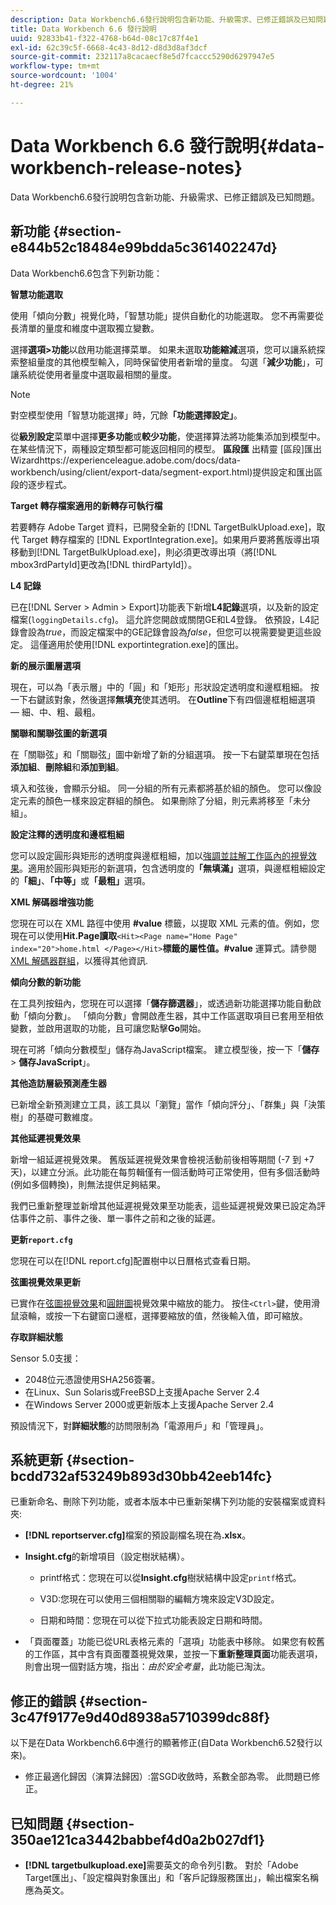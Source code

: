 ```yaml
---
description: Data Workbench6.6發行說明包含新功能、升級需求、已修正錯誤及已知問題。
title: Data Workbench 6.6 發行說明
uuid: 92833b41-f322-4768-b64d-08c17c87f4e1
exl-id: 62c39c5f-6668-4c43-8d12-d8d3d8af3dcf
source-git-commit: 232117a8cacaecf8e5d7fcaccc5290d6297947e5
workflow-type: tm+mt
source-wordcount: '1004'
ht-degree: 21%

---
```


# Data Workbench 6.6 發行說明{#data-workbench-release-notes}

Data Workbench6.6發行說明包含新功能、升級需求、已修正錯誤及已知問題。

## 新功能 {#section-e844b52c18484e99bdda5c361402247d}

Data Workbench6.6包含下列新功能：

**智慧功能選取**

使用「傾向分數」視覺化時，「智慧功能」提供自動化的功能選取。 您不再需要從長清單的量度和維度中選取獨立變數。

選擇&#x200B;**選項>功能**&#x200B;以啟用功能選擇菜單。 如果未選取&#x200B;**功能縮減**&#x200B;選項，您可以讓系統探索整組量度的其他模型輸入，同時保留使用者新增的量度。 勾選「**減少功能**」，可讓系統從使用者量度中選取最相關的量度。

>[!NOTE]
>
>對空模型使用「智慧功能選擇」時，冗餘&#x200B;**「功能選擇設定」**。

從&#x200B;**級別設定**&#x200B;菜單中選擇&#x200B;**更多功能**&#x200B;或&#x200B;**較少功能**，使選擇算法將功能集添加到模型中。 在某些情況下，兩種設定類型都可能返回相同的模型。
**區段匯** 出精靈 [區段]匯出Wizardhttps://experienceleague.adobe.com/docs/data-workbench/using/client/export-data/segment-export.html)提供設定和匯出區段的逐步程式。

**Target 轉存檔案適用的新轉存可執行檔**

若要轉存 Adobe Target 資料，已開發全新的 [!DNL TargetBulkUpload.exe]，取代 Target 轉存檔案的 [!DNL ExportIntegration.exe]。如果用戶要將舊版導出項移動到[!DNL TargetBulkUpload.exe]，則必須更改導出項（將[!DNL mbox3rdPartyId]更改為[!DNL thirdPartyId]）。

**L4 記錄**

已在[!DNL Server > Admin > Export]功能表下新增&#x200B;**L4記錄**&#x200B;選項，以及新的設定檔案(`loggingDetails.cfg`)。 這允許您開啟或關閉GE和L4登錄。 依預設，L4記錄會設為&#x200B;*true*，而設定檔案中的GE記錄會設為&#x200B;*false*，但您可以視需要變更這些設定。 這僅適用於使用[!DNL exportintegration.exe]的匯出。

**新的展示圖層選項**

現在，可以為「表示層」中的「圓」和「矩形」形狀設定透明度和邊框粗細。 按一下右鍵該對象，然後選擇&#x200B;**無填充**&#x200B;使其透明。 在&#x200B;**Outline**&#x200B;下有四個邊框粗細選項 — 細、中、粗、最粗。

**關聯和關聯弦圖的新選項**

在「關聯弦」和「關聯弦」圖中新增了新的分組選項。 按一下右鍵菜單現在包括&#x200B;**添加組**、**刪除組**&#x200B;和&#x200B;**添加到組**。

填入和弦後，會顯示分組。 同一分組的所有元素都將基於組的顏色。 您可以像設定元素的顏色一樣來設定群組的顏色。 如果刪除了分組，則元素將移至「未分組」。

**設定注釋的透明度和邊框粗細**

您可以設定圓形與矩形的透明度與邊框粗細，加以[強調並註解工作區內的視覺效果](../../home/c-get-started/c-vis/c-present-layer.md#concept-1235f55dfeb14e0898a1cbc13a827f67)。適用於圓形與矩形的新選項，包含透明度的&#x200B;**「無填滿」**&#x200B;選項，與邊框粗細設定的&#x200B;**「細」**、**「中等」**&#x200B;或&#x200B;**「最粗」**&#x200B;選項。

**XML 解碼器增強功能**

您現在可以在 XML 路徑中使用 **#value** 標籤，以提取 XML 元素的值。例如，您現在可以使用&#x200B;**Hit.Page讀取&#x200B;**`<Hit><Page name="Home Page" index="20">home.html </Page></Hit>`**標籤的屬性值。#value** 運算式。請參閱 [XML 解碼器群組](../../home/c-dataset-const-proc/c-dataset-inc-files/c-types-dataset-inc-files/c-log-proc-dataset-inc-files/c-xml-dec-grps.md#concept-5eda5ab253724674832f6951e2a0d1c3)，以獲得其他資訊.

**傾向分數的新功能**

在工具列按鈕內，您現在可以選擇「**儲存篩選器**」，或透過新功能選擇功能自動啟動「傾向分數」。 「傾向分數」會開啟產生器，其中工作區選取項目已套用至相依變數，並啟用選取的功能，且可讓您點擊&#x200B;**Go**&#x200B;開始。

現在可將「傾向分數模型」儲存為JavaScript檔案。 建立模型後，按一下「**儲存** > **儲存JavaScript**」。

**其他造訪層級預測產生器**

已新增全新預測建立工具，該工具以「瀏覽」當作「傾向評分」、「群集」與「決策樹」的基礎可數維度。

**其他延遲視覺效果**

新增一組延遲視覺效果。 舊版延遲視覺效果會檢視活動前後相等期間 (-7 到 +7 天)，以建立分派。此功能在每剪輯僅有一個活動時可正常使用，但有多個活動時 (例如多個轉換)，則無法提供足夠結果。

我們已重新整理並新增其他延遲視覺效果至功能表，這些延遲視覺效果已設定為評估事件之前、事件之後、單一事件之前和之後的延遲。

**更新`report.cfg`**

您現在可以在[!DNL report.cfg]配置樹中以日曆格式查看日期。

**弦圖視覺效果更新**

已實作在[弦圖視覺效果](../../home/c-get-started/c-analysis-vis/c-chord-visualization.md#concept-ca600beb11674f3bb2696edf41f1dda9)和[圓餅圖](../../home/c-get-started/c-analysis-vis/c-pie-chart.md#concept-65bd6e41ee814684a7f53ea69142f21c)視覺效果中縮放的能力。 按住`<Ctrl>`鍵，使用滑鼠滾輪，或按一下右鍵窗口邊框，選擇要縮放的值，然後輸入值，即可縮放。

**存取詳細狀態**

Sensor 5.0支援：

* 2048位元憑證使用SHA256簽署。
* 在Linux、Sun Solaris或FreeBSD上支援Apache Server 2.4
* 在Windows Server 2000或更新版本上支援Apache Server 2.4

預設情況下，對&#x200B;**詳細狀態**&#x200B;的訪問限制為「電源用戶」和「管理員」。

## 系統更新 {#section-bcdd732af53249b893d30bb42eeb14fc}

已重新命名、刪除下列功能，或者本版本中已重新架構下列功能的安裝檔案或資料夾:

* **[!DNL reportserver.cfg]**&#x200B;檔案的預設副檔名現在為&#x200B;**.xlsx**。

* **Insight.cfg**&#x200B;的新增項目（設定樹狀結構）。

   * printf格式：您現在可以從&#x200B;**Insight.cfg**&#x200B;樹狀結構中設定`printf`格式。

   * V3D:您現在可以使用三個相關聯的編輯方塊來設定V3D設定。
   * 日期和時間：您現在可以從下拉式功能表設定日期和時間。

* 「頁面覆蓋」功能已從URL表格元素的「選項」功能表中移除。 如果您有較舊的工作區，其中含有頁面覆蓋視覺效果，並按一下&#x200B;**重新整理頁面**&#x200B;功能表選項，則會出現一個對話方塊，指出：*由於安全考量*，此功能已淘汰。

## 修正的錯誤 {#section-3c47f9177e9d40d8938a5710399dc88f}

以下是在Data Workbench6.6中進行的顯著修正(自Data Workbench6.52發行以來)。

* 修正最適化歸因（演算法歸因）:當SGD收斂時，系數全部為零。 此問題已修正。

## 已知問題 {#section-350ae121ca3442babbef4d0a2b027df1}

* **[!DNL targetbulkupload.exe]**&#x200B;需要英文的命令列引數。 對於「Adobe Target匯出」、「設定檔與對象匯出」和「客戶記錄服務匯出」，輸出檔案名稱應為英文。
